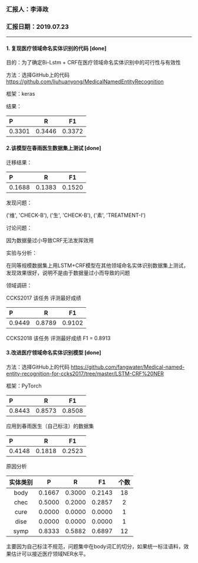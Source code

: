 ### 汇报人：李泽政

### 汇报日期：2019.07.23

------

#### 1. 复现医疗领域命名实体识别的代码 [done]

目的：为了确定Bi-Lstm + CRF在医疗领域命名实体识别中的可行性与有效性

方法：选择GitHub上的代码 https://github.com/liuhuanyong/MedicalNamedEntityRecognition

框架：keras

结果：

| P | R | F1 |
   | :--- | :---: | :---: |
   |0.3301 | 0.3446 | 0.3372 |

#### 2.该模型在春雨医生数据集上测试 [done]

迁移结果：

| P | R | F1 |
   | :--- | :---: | :---: |
   |0.1688 | 0.1383 | 0.1520 |

发现问题：

('维', 'CHECK-B'), ('生', 'CHECK-B'), ('素', 'TREATMENT-I')

讨论问题：

因为数据量过小导致CRF无法发挥效用

实验与分析：

在同等规模数据集上用LSTM+CRF模型在其他领域命名实体识别数据集上测试，发现效果很好，说明不是由于数据量过小而导致的问题

领域调研：

CCKS2017 该任务 评测最好成绩

| P | R | F1 |
   | :--- | :---: | :---: |
   |0.9449 | 0.8789 | 0.9102 |

CCKS2018 该任务 评测最好成绩 F1 = 0.8913

#### 3.改进医疗领域命名实体识别模型 [done]

方法：选择GitHub上的代码 https://github.com/fangwater/Medical-named-entity-recognition-for-ccks2017/tree/master/LSTM-CRF%20NER

框架：PyTorch

| P | R | F1 |
   | :--- | :---: | :---: |
   |0.8443 | 0.8573 | 0.8508 |
   
应用到春雨医生（自己标注）的数据集

| P | R | F1 |
   | :--- | :---: | :---: |
   |0.4148 | 0.1818 | 0.2523 |

原因分析

| 实体类别 | P | R | F1 | 个数 |
   | :---: | :---: | :---: | :---: | :--: |
   | body | 0.1667 | 0.3000 | 0.2143 | 18 |
   | chec | 0.5000 | 0.2000 | 0.2857 | 2 |
   | cure | 0.0000 | 0.0000 | 0.0000 | 1 |
   | dise | 0.0000 | 0.0000 | 0.0000 | 1 |
   | symp | 0.8333 | 0.5882 | 0.6897 | 12 |

主要因为自己标注不规范，问题集中在body词汇的切分，如果统一标注语料，效果估计可以接近医疗领域NER水平。
